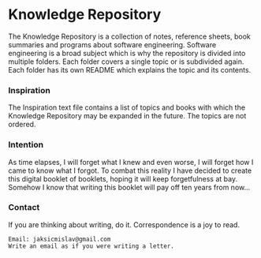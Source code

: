 # Knowledge Repository

The Knowledge Repository is a collection of notes, reference sheets, book summaries and programs about software
engineering. Software engineering is a broad subject which is why the repository is divided into multiple
folders. Each folder covers a single topic or is subdivided again. Each folder has its own README which
explains the topic and its contents.


### Inspiration

The Inspiration text file contains a list of topics and books with which the Knowledge Repository may be
expanded in the future. The topics are not ordered.

### Intention

As time elapses, I will forget what I knew and even worse, I will forget how I came to know what I forgot.
To combat this reality I have decided to create this digital booklet of booklets, hoping it will keep
forgetfulness at bay. Somehow I know that writing this booklet will pay off ten years from now...

### Contact

If you are thinking about writing, do it. Correspondence is a joy to read.

```
Email: jaksicmislav@gmail.com  
Write an email as if you were writing a letter.  
```